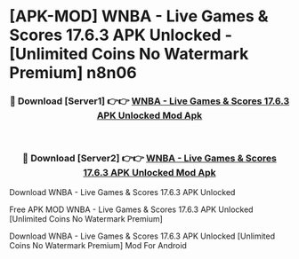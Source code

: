 # [APK-MOD] WNBA - Live Games & Scores 17.6.3 APK Unlocked - [Unlimited Coins No Watermark Premium] n8n06



<div align="center">
<h3>🔴 Download [Server1] 👉👉 <a href="https://momento.my/?title=WNBA_-_Live_Games_&_Scores_17.6.3_APK_Unlocked">WNBA - Live Games & Scores 17.6.3 APK Unlocked Mod Apk</a></h3><br>

<h3>🔴 Download [Server2] 👉👉 <a href="https://momento.my/?title=WNBA_-_Live_Games_&_Scores_17.6.3_APK_Unlocked">WNBA - Live Games & Scores 17.6.3 APK Unlocked Mod Apk</a></h3>
</div>



Download WNBA - Live Games & Scores 17.6.3 APK Unlocked 

Free APK MOD WNBA - Live Games & Scores 17.6.3 APK Unlocked [Unlimited Coins No Watermark Premium]

Download WNBA - Live Games & Scores 17.6.3 APK Unlocked [Unlimited Coins No Watermark Premium] Mod For Android
